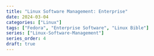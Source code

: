 ```yaml
---
title: "Linux Software Management: Enterprise"
date: 2024-03-04
categories: ["Linux"]
tags: ["Fedora", "Enterprise Software", "Linux Bible"]
series: ["Linux-Software-Management"]
series_order: 4
draft: true
---
```

